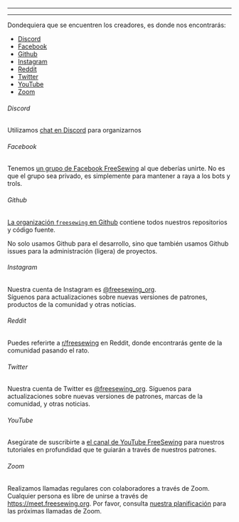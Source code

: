- - -
- - -

Dondequiera que se encuentren los creadores, es donde nos encontrarás:

 - [Discord](#discord)
 - [Facebook](#facebook)
 - [Github](#github)
 - [Instagram](#instagram)
 - [Reddit](#reddit)
 - [Twitter](#twitter)
 - [YouTube](#youtube)
 - [Zoom](#zoom)

###### Discord

Utilizamos [chat en Discord](https://chat.freesewing.org/) para organizarnos

###### Facebook

Tenemos [un grupo de Facebook FreeSewing](https://www.facebook.com/groups/627769821272714) al que deberías unirte. No es que el grupo sea privado, es simplemente para mantener a raya a los bots y trols.

###### Github

[La organización `freesewing` en Github](https://github.com/freesewing/) contiene todos nuestros repositorios y código fuente.

No solo usamos Github para el desarrollo, sino que también usamos Github issues para la administración (ligera) de proyectos.


###### Instagram

Nuestra cuenta de Instagram es [@freesewing_org](https://instagram.com/freesewing_org).  
Síguenos para actualizaciones sobre nuevas versiones de patrones, productos de la comunidad y otras noticias.

###### Reddit

Puedes referirte a [r/freesewing](https://www.reddit.com/r/freesewing/) en Reddit, donde encontrarás gente de la comunidad pasando el rato.

###### Twitter

Nuestra cuenta de Twitter es [@freesewing_org](https://twitter.com/freesewing_org). Síguenos para actualizaciones sobre nuevas versiones de patrones, marcas de la comunidad, y otras noticias.

###### YouTube

Asegúrate de suscribirte a [el canal de YouTube FreeSewing](https://youtube.com/channel/UCLAyxEL72gHvuKBpa-GmCvQ) para nuestros tutoriales en profundidad que te guiarán a través de nuestros patrones.

###### Zoom

Realizamos llamadas regulares con colaboradores a través de Zoom. Cualquier persona es libre de unirse a través de https://meet.freesewing.org. Por favor, consulta [nuestra planificación](#planning) para las próximas llamadas de Zoom.

